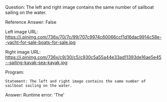 Question: The left and right image contains the same number of sailboat sailing on the water.

Reference Answer: False

Left image URL: https://i.pinimg.com/736x/70/7c/99/707c9974c60066ccf1d16dac9914c58e--yacht-for-sale-boats-for-sale.jpg

Right image URL: https://i.pinimg.com/736x/c9/30/c5/c930c5a55a44e33ad11393de16ae5e45--sailing-kayak-sea-kayak.jpg

Program:

```
Statement: The left and right image contains the same number of sailboat sailing on the water.
```
Answer: Runtime error: 'The'

